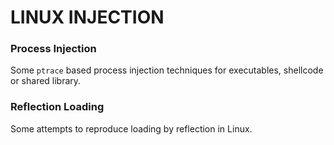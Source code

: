 # LINUX INJECTION


### Process Injection

Some `ptrace` based process injection techniques for executables, shellcode or shared library.

### Reflection Loading

Some attempts to reproduce loading by reflection in Linux.



